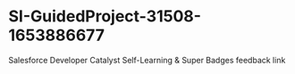 # SI-GuidedProject-31508-1653886677
Salesforce Developer Catalyst Self-Learning &amp; Super Badges
feedback link
